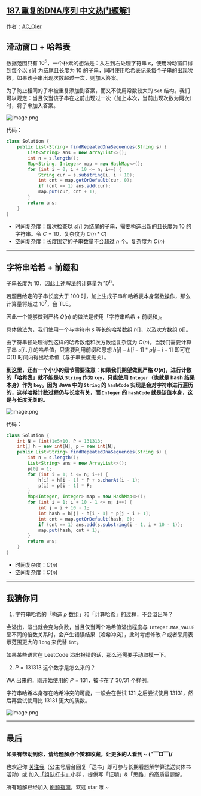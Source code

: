 ## [187.重复的DNA序列 中文热门题解1](https://leetcode.cn/problems/repeated-dna-sequences/solutions/100000/gong-shui-san-xie-yi-ti-shuang-jie-hua-d-30pg)

作者：[AC_OIer](https://leetcode.cn/u/AC_OIer)

## 滑动窗口 + 哈希表

数据范围只有 $10^5$，一个朴素的想法是：从左到右处理字符串 $s$，使用滑动窗口得到每个以 $s[i]$ 为结尾且长度为 $10$ 的子串，同时使用哈希表记录每个子串的出现次数，如果该子串出现次数超过一次，则加入答案。

为了防止相同的子串被重复添加到答案，而又不使用常数较大的 `Set` 结构。我们可以规定：当且仅当该子串在之前出现过一次（加上本次，当前出现次数为两次）时，将子串加入答案。

![image.png](https://pic.leetcode-cn.com/1633648733-aNwTaj-image.png)

代码：
```Java []
class Solution {
    public List<String> findRepeatedDnaSequences(String s) {
        List<String> ans = new ArrayList<>();
        int n = s.length();
        Map<String, Integer> map = new HashMap<>();
        for (int i = 0; i + 10 <= n; i++) {
            String cur = s.substring(i, i + 10);
            int cnt = map.getOrDefault(cur, 0);
            if (cnt == 1) ans.add(cur);
            map.put(cur, cnt + 1);
        }
        return ans;
    }
}
```
* 时间复杂度：每次检查以 $s[i]$ 为结尾的子串，需要构造出新的且长度为 $10$ 的字符串。令 $C = 10$，复杂度为 $O(n * C)$
* 空间复杂度：长度固定的子串数量不会超过 $n$ 个。复杂度为 $O(n)$

---

## 字符串哈希 + 前缀和

子串长度为 $10$，因此上述解法的计算量为 $10^6$。

若题目给定的子串长度大于 $100$ 时，加上生成子串和哈希表本身常数操作，那么计算量将超过 $10^7$，会 TLE。

因此一个能够做到严格 $O(n)$ 的做法是使用「字符串哈希 + 前缀和」。

具体做法为，我们使用一个与字符串 $s$ 等长的哈希数组 $h[]$，以及次方数组 $p[]$。

由字符串预处理得到这样的哈希数组和次方数组复杂度为 $O(n)$。当我们需要计算子串 $s[i...j]$ 的哈希值，只需要利用前缀和思想 $h[j] - h[i - 1] * p[j - i + 1]$ 即可在 $O(1)$ 时间内得出哈希值（与子串长度无关）。

**到这里，还有一个小小的细节需要注意：如果我们期望做到严格 $O(n)$，进行计数的「哈希表」就不能是以 `String` 作为 `key`，只能使用 `Integer`（也就是 hash 结果本身）作为 `key`。因为 Java 中的 `String` 的 `hashCode` 实现是会对字符串进行遍历的，这样哈希计数过程仍与长度有关，而 `Integer` 的 `hashCode` 就是该值本身，这是与长度无关的。**

![image.png](https://pic.leetcode-cn.com/1633648699-TCbQGY-image.png)

代码：
```Java []
class Solution {
    int N = (int)1e5+10, P = 131313;
    int[] h = new int[N], p = new int[N];
    public List<String> findRepeatedDnaSequences(String s) {
        int n = s.length();
        List<String> ans = new ArrayList<>();
        p[0] = 1;
        for (int i = 1; i <= n; i++) {
            h[i] = h[i - 1] * P + s.charAt(i - 1);
            p[i] = p[i - 1] * P;
        }
        Map<Integer, Integer> map = new HashMap<>();
        for (int i = 1; i + 10 - 1 <= n; i++) {
            int j = i + 10 - 1;
            int hash = h[j] - h[i - 1] * p[j - i + 1];
            int cnt = map.getOrDefault(hash, 0);
            if (cnt == 1) ans.add(s.substring(i - 1, i + 10 - 1));
            map.put(hash, cnt + 1);
        }
        return ans;
    }
}
```
* 时间复杂度：$O(n)$
* 空间复杂度：$O(n)$

---

## 我猜你问

1. 字符串哈希的「构造 $p$ 数组」和「计算哈希」的过程，不会溢出吗？

会溢出，溢出就会变为负数，当且仅当两个哈希值溢出程度与 `Integer.MAX_VALUE` 呈不同的倍数关系时，会产生错误结果（哈希冲突），此时考虑修改 $P$ 或者采用表示范围更大的 `long` 来代替 `int`。

如果某些语言在 LeetCode 溢出报错的话，那么还需要手动取模一下。


2. $P = 131313$ 这个数字是怎么来的？

WA 出来的，刚开始使用的 $P = 131$，被卡在了 $30/31$ 个样例。

字符串哈希本身存在哈希冲突的可能，一般会在尝试 $131$ 之后尝试使用 $13131$，然后再尝试使用比 $13131$ 更大的质数。

![image.png](https://pic.leetcode-cn.com/1633649146-tyzBQZ-image.png)

---

## 最后

**如果有帮助到你，请给题解点个赞和收藏，让更多的人看到 ~ ("▔□▔)/**

也欢迎你 [关注我](https://oscimg.oschina.net/oscnet/up-19688dc1af05cf8bdea43b2a863038ab9e5.png)（公主号后台回复「送书」即可参与长期看题解学算法送实体书活动）或 加入[「组队打卡」](https://leetcode-cn.com/u/ac_oier/)小群 ，提供写「证明」&「思路」的高质量题解。

所有题解已经加入 [刷题指南](https://github.com/SharingSource/LogicStack-LeetCode/wiki)，欢迎 star 哦 ~ 